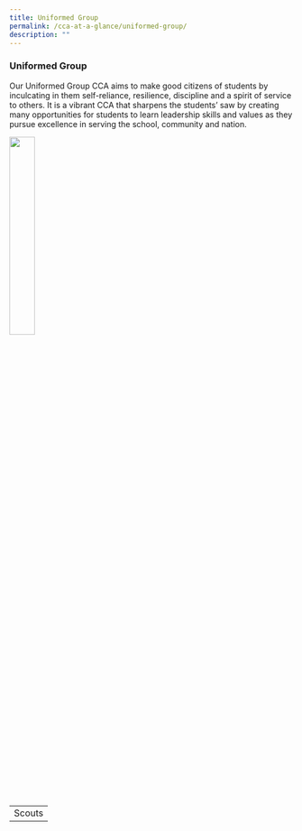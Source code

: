 ```yaml
---
title: Uniformed Group
permalink: /cca-at-a-glance/uniformed-group/
description: ""
---
```

### **Uniformed Group**

Our Uniformed Group CCA aims to make good citizens of students by inculcating in them self-reliance, resilience, discipline and a spirit of service to others. It is a vibrant CCA that sharpens the students’ saw by creating many opportunities for students to learn leadership skills and values as they pursue excellence in serving the school, community and nation.

<p><a href="https://staging.d21co4ykjghpsi.amplifyapp.com/our-experiences/social/scouts/">
<img style="width:30%" src="/images/u.jpg">
</a></p>

|  |
|:---:|
| Scouts |